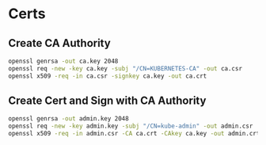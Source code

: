 # Certs

## Create CA Authority 
```bash
openssl genrsa -out ca.key 2048
openssl req -new -key ca.key -subj "/CN=KUBERNETES-CA" -out ca.csr
openssl x509 -req -in ca.csr -signkey ca.key -out ca.crt
```
## Create Cert and Sign with CA Authority
```bash
openssl genrsa -out admin.key 2048
openssl req -new -key admin.key -subj "/CN=kube-admin" -out admin.csr
openssl x509 -req -in admin.csr -CA ca.crt -CAkey ca.key -out admin.crt -CAcreateserial -CAserial ca.seq  -days 365
```
